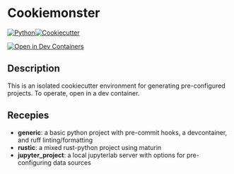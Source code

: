 # Cookiemonster

[![Python](https://img.shields.io/badge/Python-FFD43B?style=for-the-badge&logo=python&logoColor=blue)](https://www.python.org/)[![Cookiecutter](https://img.shields.io/badge/Cookiecutter-D4AA00?style=for-the-badge&logo=Cookiecutter&logoColor=white)](https://cookiecutter.readthedocs.io/en/stable/)

[![Open in Dev Containers](https://img.shields.io/static/v1?label=Dev%20Containers&message=Open&color=blue&logo=visualstudiocode)](https://vscode.dev/redirect?url=vscode://ms-vscode-remote.remote-containers/cloneInVolume?url=https://github.com/microsoft/vscode-remote-try-java)

## Description

This is an isolated cookiecutter environment for generating pre-configured projects. To operate, open in a dev container. 

## Recepies

+ **generic**: a basic python project with pre-commit hooks, a devcontainer, and ruff linting/formatting
+ **rustic**: a mixed rust-python project using maturin
+ **jupyter_project**: a local jupyterlab server with options for pre-configuring data sources 